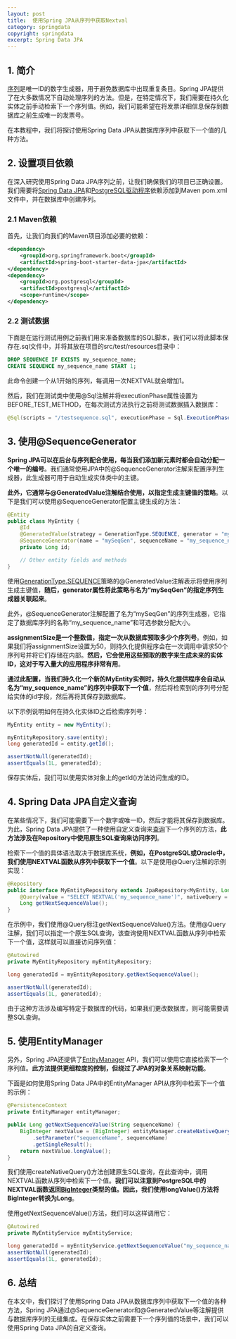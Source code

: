```yaml
---
layout: post
title:  使用Spring JPA从序列中获取Nextval
category: springdata
copyright: springdata
excerpt: Spring Data JPA
---
```


## 1. 简介

[序列](https://www.baeldung.com/hibernate-identifiers#3-sequence-generation)是唯一ID的数字生成器，用于避免数据库中出现重复条目。Spring JPA提供了在大多数情况下自动处理序列的方法。但是，在特定情况下，我们需要在持久化实体之前手动检索下一个序列值。例如，我们可能希望在将发票详细信息保存到数据库之前生成唯一的发票号。

在本教程中，我们将探讨使用Spring Data JPA从数据库序列中获取下一个值的几种方法。

## 2. 设置项目依赖

在深入研究使用Spring Data JPA序列之前，让我们确保我们的项目已正确设置。我们需要将[Spring Data JPA](https://mvnrepository.com/artifact/org.springframework.data/spring-data-jpa)和[PostgreSQL驱动程序](https://mvnrepository.com/artifact/org.postgresql/postgresql)依赖添加到Maven pom.xml文件中，并在数据库中创建序列。

### 2.1 Maven依赖

首先，让我们向我们的Maven项目添加必要的依赖：

```xml
<dependency>
    <groupId>org.springframework.boot</groupId>
    <artifactId>spring-boot-starter-data-jpa</artifactId>
</dependency>
<dependency>
    <groupId>org.postgresql</groupId>
    <artifactId>postgresql</artifactId>
    <scope>runtime</scope>
</dependency>
```

### 2.2 测试数据

下面是在运行测试用例之前我们用来准备数据库的SQL脚本，我们可以将此脚本保存在.sql文件中，并将其放在项目的src/test/resources目录中：

```sql
DROP SEQUENCE IF EXISTS my_sequence_name;
CREATE SEQUENCE my_sequence_name START 1;
```

此命令创建一个从1开始的序列，每调用一次NEXTVAL就会增加1。

然后，我们在测试类中使用@Sql注解并将executionPhase属性设置为BEFORE_TEST_METHOD，在每次测试方法执行之前将测试数据插入数据库：

```java
@Sql(scripts = "/testsequence.sql", executionPhase = Sql.ExecutionPhase.BEFORE_TEST_METHOD)
```

## 3. 使用@SequenceGenerator

**Spring JPA可以在后台与序列配合使用，每当我们添加新元素时都会自动分配一个唯一的编号**。我们通常使用JPA中的@SequenceGenerator注解来配置序列生成器，此生成器可用于自动生成实体类中的主键。

**此外，它通常与@GeneratedValue注解结合使用，以指定生成主键值的策略**。以下是我们可以使用@SequenceGenerator配置主键生成的方法：

```java
@Entity
public class MyEntity {
    @Id
    @GeneratedValue(strategy = GenerationType.SEQUENCE, generator = "mySeqGen")
    @SequenceGenerator(name = "mySeqGen", sequenceName = "my_sequence_name", allocationSize = 1)
    private Long id;

    // Other entity fields and methods
}
```

使用[GenerationType.SEQUENCE](https://www.baeldung.com/jpa-get-auto-generated-id#using-id-generation-strategies)策略的@GeneratedValue注解表示将使用序列生成主键值，**随后，generator属性将此策略与名为“mySeqGen”的指定序列生成器关联起来**。

此外，@SequenceGenerator注解配置了名为“mySeqGen”的序列生成器，它指定了数据库序列的名称“my_sequence_name”和可选参数分配大小。

**assignmentSize是一个整数值，指定一次从数据库预取多少个序列号**。例如，如果我们将assignmentSize设置为50，则持久化提供程序会在一次调用中请求50个序列号并将它们存储在内部。**然后，它会使用这些预取的数字来生成未来的实体ID，这对于写入量大的应用程序非常有用**。

**通过此配置，当我们持久化一个新的MyEntity实例时，持久化提供程序会自动从名为“my_sequence_name”的序列中获取下一个值**，然后将检索到的序列号分配给实体的id字段，然后再将其保存到数据库。

以下示例说明如何在持久化实体ID之后检索序列号：

```java
MyEntity entity = new MyEntity();

myEntityRepository.save(entity);
long generatedId = entity.getId();

assertNotNull(generatedId);
assertEquals(1L, generatedId);
```

保存实体后，我们可以使用实体对象上的getId()方法访问生成的ID。

## 4. Spring Data JPA自定义查询

在某些情况下，我们可能需要下一个数字或唯一ID，然后才能将其保存到数据库。为此，Spring Data JPA提供了一种使用自定义查询来[查询](https://www.baeldung.com/spring-data-jpa-query)下一个序列的方法，**此方法涉及在Repository中使用原生SQL查询来访问序列**。

检索下一个值的具体语法取决于数据库系统，**例如，在PostgreSQL或Oracle中，我们使用NEXTVAL函数从序列中获取下一个值**。以下是使用@Query注解的示例实现：

```java
@Repository
public interface MyEntityRepository extends JpaRepository<MyEntity, Long> {
    @Query(value = "SELECT NEXTVAL('my_sequence_name')", nativeQuery = true)
    Long getNextSequenceValue();
}
```

在示例中，我们使用@Query标注getNextSequenceValue()方法。使用@Query注解，我们可以指定一个原生SQL查询，该查询使用NEXTVAL函数从序列中检索下一个值，这样就可以直接访问序列值：

```java
@Autowired
private MyEntityRepository myEntityRepository;

long generatedId = myEntityRepository.getNextSequenceValue();

assertNotNull(generatedId);
assertEquals(1L, generatedId);
```

由于这种方法涉及编写特定于数据库的代码，如果我们更改数据库，则可能需要调整SQL查询。

## 5. 使用EntityManager

另外，Spring JPA还提供了[EntityManager](https://www.baeldung.com/hibernate-entitymanager) API，我们可以使用它直接检索下一个序列值。**此方法提供更细粒度的控制，但绕过了JPA的对象关系映射功能**。

下面是如何使用Spring Data JPA中的EntityManager API从序列中检索下一个值的示例：

```java
@PersistenceContext
private EntityManager entityManager;

public Long getNextSequenceValue(String sequenceName) {
    BigInteger nextValue = (BigInteger) entityManager.createNativeQuery("SELECT NEXTVAL(:sequenceName)")
        .setParameter("sequenceName", sequenceName)
        .getSingleResult();
    return nextValue.longValue();
}
```

我们使用createNativeQuery()方法创建原生SQL查询，在此查询中，调用NEXTVAL函数从序列中检索下一个值。**我们可以注意到PostgreSQL中的NEXTVAL函数返回[BigInteger](https://www.baeldung.com/java-biginteger)类型的值。因此，我们使用longValue()方法将BigInteger转换为Long**。

使用getNextSequenceValue()方法，我们可以这样调用它：

```java
@Autowired
private MyEntityService myEntityService;

long generatedId = myEntityService.getNextSequenceValue("my_sequence_name");
assertNotNull(generatedId);
assertEquals(1L, generatedId);
```

## 6. 总结

在本文中，我们探讨了使用Spring Data JPA从数据库序列中获取下一个值的各种方法，Spring JPA通过@SequenceGenerator和@GeneratedValue等注解提供与数据库序列的无缝集成。在保存实体之前需要下一个序列值的场景中，我们可以使用Spring Data JPA的自定义查询。